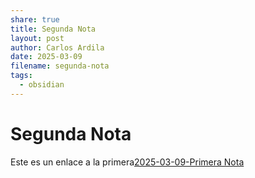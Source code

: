 ```yaml
---
share: true
title: Segunda Nota
layout: post
author: Carlos Ardila
date: 2025-03-09
filename: segunda-nota
tags:
  - obsidian
---
```


# Segunda Nota

Este es un enlace a la primera[2025-03-09-Primera Nota](./2025-03-09-Primera%20Nota.md)
